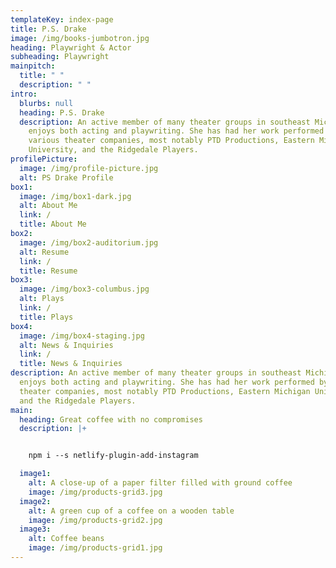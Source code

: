 ```yaml
---
templateKey: index-page
title: P.S. Drake
image: /img/books-jumbotron.jpg
heading: Playwright & Actor
subheading: Playwright
mainpitch:
  title: " "
  description: " "
intro:
  blurbs: null
  heading: P.S. Drake
  description: An active member of many theater groups in southeast Michigan, and
    enjoys both acting and playwriting. She has had her work performed by
    various theater companies, most notably PTD Productions, Eastern Michigan
    University, and the Ridgedale Players.
profilePicture:
  image: /img/profile-picture.jpg
  alt: PS Drake Profile
box1:
  image: /img/box1-dark.jpg
  alt: About Me
  link: /
  title: About Me
box2:
  image: /img/box2-auditorium.jpg
  alt: Resume
  link: /
  title: Resume
box3:
  image: /img/box3-columbus.jpg
  alt: Plays
  link: /
  title: Plays
box4:
  image: /img/box4-staging.jpg
  alt: News & Inquiries
  link: /
  title: News & Inquiries
description: An active member of many theater groups in southeast Michigan, and
  enjoys both acting and playwriting. She has had her work performed by various
  theater companies, most notably PTD Productions, Eastern Michigan University,
  and the Ridgedale Players.
main:
  heading: Great coffee with no compromises
  description: |+


    npm i --s netlify-plugin-add-instagram

  image1:
    alt: A close-up of a paper filter filled with ground coffee
    image: /img/products-grid3.jpg
  image2:
    alt: A green cup of a coffee on a wooden table
    image: /img/products-grid2.jpg
  image3:
    alt: Coffee beans
    image: /img/products-grid1.jpg
---
```

